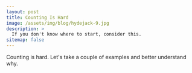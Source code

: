 ```yaml
---
layout: post
title: Counting Is Hard
image: /assets/img/blog/hydejack-9.jpg
description: >
  If you don't know where to start, consider this. 
sitemap: false
---
```


Counting is hard. Let's take a couple of examples and better understand why. 